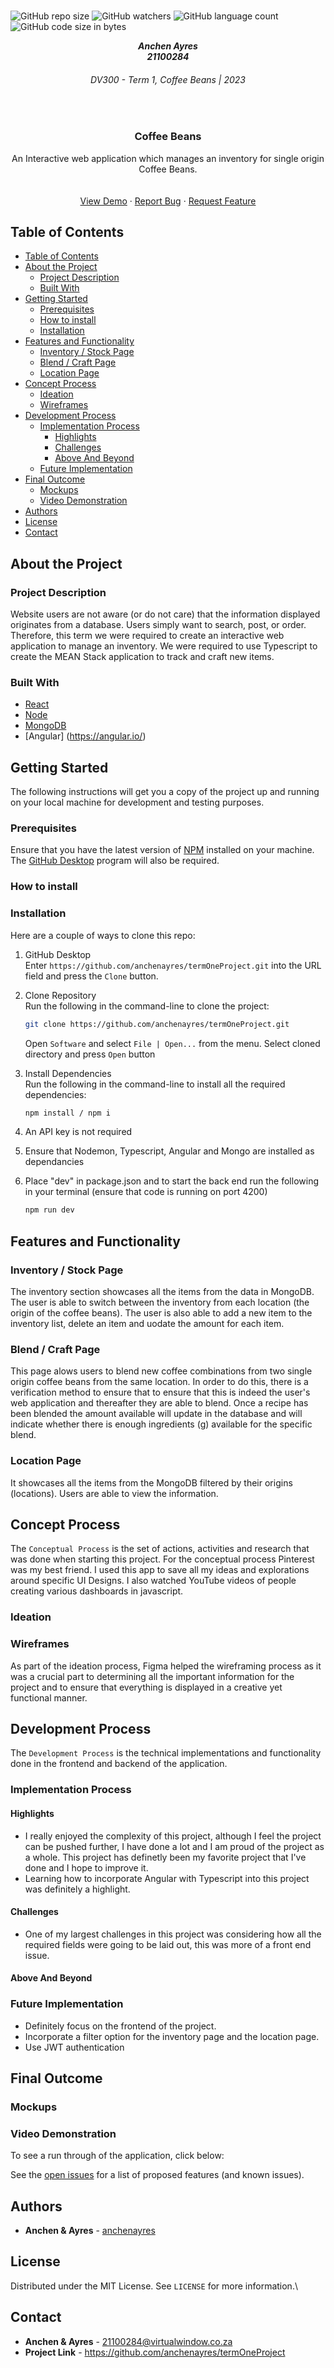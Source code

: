 

<!-- Repository Information & Links-->
<br />

![GitHub repo size](https://img.shields.io/github/repo-size/anchenayres/termOneProject)
![GitHub watchers](https://img.shields.io/github/watchers/anchenayres/termOneProject)
![GitHub language count](https://img.shields.io/github/languages/count/anchenayres/termOneProject)
![GitHub code size in bytes](https://img.shields.io/github/languages/code-size/anchenayres/termOneProject)

<!-- HEADER SECTION -->
<h5 align="center" style="padding:0;margin:0;">Anchen Ayres</h5>
<h5 align="center" style="padding:0;margin:0;">21100284</h5>
<h6 align="center">DV300 - Term 1, Coffee Beans | 2023</h6>
</br>
<p align="center">

  <a href="https://github.com/anchenayres/termOneProject.git">
  </a>
  
  <h3 align="center">Coffee Beans</h3>

  <p align="center">
  An Interactive web application which manages an inventory for single origin Coffee Beans.
<br>
    
   <br />
   <br />
   <a href="path/to/demonstration/video">View Demo</a>
    ·
    <a href="https://github.com/anchenayres/termOneProject/issues">Report Bug</a>
    ·
    <a href="https://github.com/anchenayres/termOneProject/issues">Request Feature</a>
</p>
<!-- TABLE OF CONTENTS -->

## Table of Contents

- [Table of Contents](#table-of-contents)
- [About the Project](#about-the-project)
  - [Project Description](#project-description)
  - [Built With](#built-with)
- [Getting Started](#getting-started)
  - [Prerequisites](#prerequisites)
  - [How to install](#how-to-install)
  - [Installation](#installation)
- [Features and Functionality](#features-and-functionality)
  - [Inventory / Stock Page](#inventory--stock-page)
  - [Blend / Craft Page](#blend--craft-page)
  - [Location Page](#location-page)
- [Concept Process](#concept-process)
  - [Ideation](#ideation)
  - [Wireframes](#wireframes)
- [Development Process](#development-process)
  - [Implementation Process](#implementation-process)
    - [Highlights](#highlights)
    - [Challenges](#challenges)
    - [Above And Beyond](#above-and-beyond)
  - [Future Implementation](#future-implementation)
- [Final Outcome](#final-outcome)
  - [Mockups](#mockups)
  - [Video Demonstration](#video-demonstration)
- [Authors](#authors)
- [License](#license)
- [Contact](#contact)

<!--PROJECT DESCRIPTION-->
## About the Project

<!-- header image of project -->
### Project Description

Website users are not aware (or do not care) that the information displayed originates from a database. Users simply want to search, post, or order. Therefore, this term we were required to create an interactive web application to manage an inventory. We were required to use Typescript to create the MEAN Stack application to track and craft new items.  

### Built With

* [React](https://reactjs.org/)
* [Node](https://nodejs.org/en/)
* [MongoDB](https://www.mongodb.com/)
* [Angular] (https://angular.io/)

<!-- GETTING STARTED -->
<!-- Make sure to add appropriate information about what prerequesite technologies the user would need and also the steps to install your project on their own mashines -->
## Getting Started

The following instructions will get you a copy of the project up and running on your local machine for development and testing purposes.

### Prerequisites

Ensure that you have the latest version of [NPM](https://www.npmjs.com/) installed on your machine. The [GitHub Desktop](https://desktop.github.com/) program will also be required.

### How to install

### Installation
Here are a couple of ways to clone this repo:

1. GitHub Desktop </br>
Enter `https://github.com/anchenayres/termOneProject.git` into the URL field and press the `Clone` button.

2. Clone Repository </br>
Run the following in the command-line to clone the project:
   ```sh
   git clone https://github.com/anchenayres/termOneProject.git
   ```
    Open `Software` and select `File | Open...` from the menu. Select cloned directory and press `Open` button

3. Install Dependencies </br>
Run the following in the command-line to install all the required dependencies:
   ```sh
   npm install / npm i
   ```

4. An API key is not required

5. Ensure that Nodemon, Typescript, Angular and Mongo are installed as dependancies   </br>

6. Place "dev" in package.json and to start the back end run the following in your terminal (ensure that code is running on port 4200) </br>
   ```sh
   npm run dev 
   ```


<!-- FEATURES AND FUNCTIONALITY-->
<!-- You can add the links to all of your imagery at the bottom of the file as references -->
## Features and Functionality

<!-- note how you can use your gitHub link. Just make a path to your assets folder -->


### Inventory / Stock Page

The inventory section showcases all the items from the data in MongoDB. The user is able to switch between the inventory from each location (the origin of the coffee beans). The user is also able to add a new item to the inventory list, delete an item and uodate the amount for each item.


### Blend / Craft Page

This page alows users to blend new coffee combinations from two single origin coffee beans from the same location. In order to do this, there is a verification method to ensure that to ensure that this is indeed the user's web application and thereafter they are able to blend. Once a recipe has been blended the amount available will update in the database and will indicate whether there is enough ingredients (g) available for the specific blend.


### Location Page

It showcases all the items from the MongoDB filtered by their origins (locations). Users are able to view the information.


<!-- CONCEPT PROCESS -->
<!-- Briefly explain your concept ideation process -->
<!-- here you will add things like wireframing, data structure planning, anything that shows your process. You need to include images-->
## Concept Process

The `Conceptual Process` is the set of actions, activities and research that was done when starting this project. For the conceptual process Pinterest was my best friend. I used this app to save all my ideas and explorations around specific UI Designs. I also watched YouTube videos of people creating various dashboards in javascript.

### Ideation
### Wireframes

As part of the ideation process, Figma helped the wireframing process as it was a crucial part to determining all the important information for the project and to ensure that everything is displayed in a creative yet functional manner.
## Development Process

The `Development Process` is the technical implementations and functionality done in the frontend and backend of the application.

### Implementation Process
#### Highlights

* I really enjoyed the complexity of this project, although I feel the project can be pushed further, I have done a lot and I am proud of the project as a whole. This project has definetly been my favorite project that I've done and I hope to improve it.
* Learning how to incorporate Angular with Typescript into this project was definitely a highlight.
#### Challenges
<!-- stipulated the challenges you faced with the project and why you think you faced it or how you think you'll solve it (if not solved) -->
* One of my largest challenges in this project was considering how all the required fields were going to be laid out, this was more of a front end issue.  
  
#### Above And Beyond
### Future Implementation

* Definitely focus on the frontend of the project.
* Incorporate a filter option for the inventory page and the location page.
* Use JWT authentication

## Final Outcome

### Mockups

<!-- VIDEO DEMONSTRATION -->
### Video Demonstration

To see a run through of the application, click below:

<!-- [View Demonstration](https://github.com/anchenayres/term3-project/blob/main/src/Images/demo.mov) -->


See the [open issues](https://github.com/anchenayres/termOneProject/issues) for a list of proposed features (and known issues).

<!-- AUTHORS -->
## Authors

* **Anchen & Ayres** - [anchenayres](https://github.com/anchenayres)

<!-- LICENSE -->
## License

Distributed under the MIT License. See `LICENSE` for more information.\

<!-- LICENSE -->
## Contact

* **Anchen & Ayres** - [21100284@virtualwindow.co.za](mailto:email@address)
* **Project Link** - https://github.com/anchenayres/termOneProject



